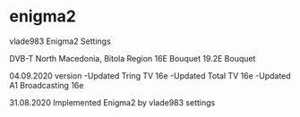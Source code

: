 # enigma2
vlade983 Enigma2 Settings

DVB-T North Macedonia, Bitola Region
16E Bouquet
19.2E Bouquet

04.09.2020 version
-Updated Tring TV 16e
-Updated Total TV 16e
-Updated A1 Broadcasting 16e

31.08.2020
Implemented Enigma2 by vlade983 settings
